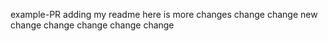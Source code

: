 example-PR
adding my readme here is more changes
change
change
new change
change
change
change
change
